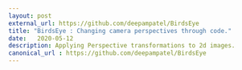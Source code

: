 ```yaml
---
layout: post
external_url: https://github.com/deepampatel/BirdsEye
title: "BirdsEye : Changing camera perspectives through code."
date:   2020-05-12
description: Applying Perspective transformations to 2d images.
canonical_url : https://github.com/deepampatel/BirdsEye
---
```

